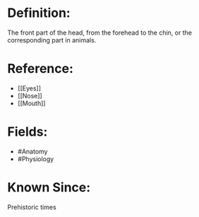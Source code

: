 

# Definition:
The front part of the head, from the forehead to the chin, or the corresponding part in animals.

# Reference:
- [[Eyes]]
- [[Nose]]
- [[Mouth]]

# Fields: 
- #Anatomy
- #Physiology

# Known Since:
Prehistoric times

